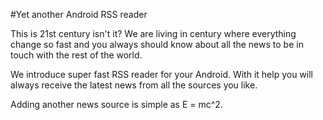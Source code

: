 #Yet another Android RSS reader

This is 21st century isn't it? We are living in century where everything change so fast and you always should know about all the news to be in touch with the rest of the world. 

We introduce super fast RSS reader for your Android. With it help you will always receive the latest news from all the sources you like.

Adding another news source is simple as E = mc^2. 

